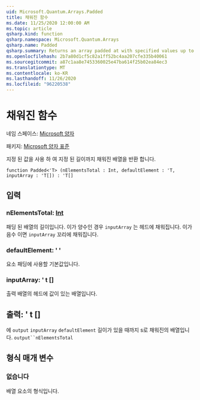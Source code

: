 ```yaml
---
uid: Microsoft.Quantum.Arrays.Padded
title: 채워진 함수
ms.date: 11/25/2020 12:00:00 AM
ms.topic: article
qsharp.kind: function
qsharp.namespace: Microsoft.Quantum.Arrays
qsharp.name: Padded
qsharp.summary: Returns an array padded at with specified values up to a specified length.
ms.openlocfilehash: 2b7a80d1cf5c82a1ff52bc4aa207cfe335b40061
ms.sourcegitcommit: a87c1aa8e7453360025e47ba614f25b02ea84ec3
ms.translationtype: MT
ms.contentlocale: ko-KR
ms.lasthandoff: 11/26/2020
ms.locfileid: "96220538"
---
```

# <a name="padded-function"></a>채워진 함수

네임 스페이스: [Microsoft 양자](xref:Microsoft.Quantum.Arrays)

패키지: [Microsoft 양자 표준](https://nuget.org/packages/Microsoft.Quantum.Standard)


지정 된 값을 사용 하 여 지정 된 길이까지 채워진 배열을 반환 합니다.

```qsharp
function Padded<'T> (nElementsTotal : Int, defaultElement : 'T, inputArray : 'T[]) : 'T[]
```


## <a name="input"></a>입력

### <a name="nelementstotal--int"></a>nElementsTotal: [Int](xref:microsoft.quantum.lang-ref.int)

패딩 된 배열의 길이입니다. 이가 양수인 경우 `inputArray` 는 헤드에 채워집니다. 이가 음수 이면 `inputArray` 꼬리에 채워집니다.


### <a name="defaultelement--t"></a>defaultElement: ' '

요소 패딩에 사용할 기본값입니다.


### <a name="inputarray--t"></a>inputArray: ' t []

출력 배열의 헤드에 값이 있는 배열입니다.



## <a name="output--t"></a>출력: ' t []

에 `output` `inputArray` `defaultElement` 길이가 있을 때까지 s로 채워진의 배열입니다. `output``nElementsTotal`

## <a name="type-parameters"></a>형식 매개 변수

### <a name="t"></a>없습니다

배열 요소의 형식입니다.